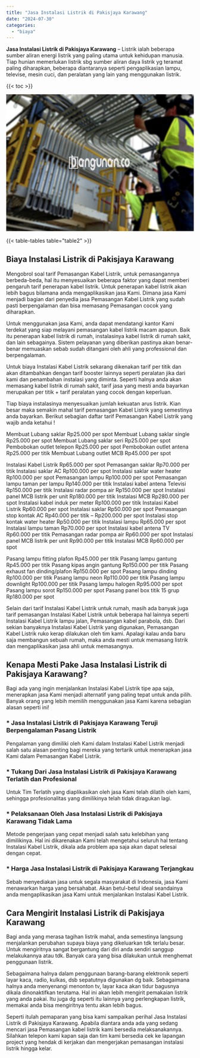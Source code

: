 ```yaml
---
title: "Jasa Instalasi Listrik di Pakisjaya Karawang"
date: "2024-07-30"
categories: 
  - "biaya"
---
```


**Jasa Instalasi Listrik di Pakisjaya Karawang** – Listrik ialah beberapa sumber aliran energi listrik yang paling utama untuk kehidupan manusia. Tiap hunian memerlukan listrik sbg sumber aliran daya listrik yg teramat paling diharapkan, beberapa diantaranya seperti pengaplikasian lampu, televise, mesin cuci, dan peralatan yang lain yang menggunakan listrik.

{{< toc >}}

![Jasa Instalasi Listrik di Pakisjaya Karawang](/images/instalasi-listrik-murah11.png)

{{< table-tables table="table2" >}}

## Biaya Instalasi Listrik di Pakisjaya Karawang

Mengobrol soal tarif Pemasangan Kabel Listrik, untuk pemasangannya berbeda-beda, hal itu menyesuaikan beberapa faktor yang dapat memberi pengaruh tarif penerapan kabel listrik. Untuk penerapan kabel listrik akan lebih bagus bilamana anda mengaplikasikan jasa Kami. Dimana jasa Kami menjadi bagian dari penyedia jasa Pemasangan Kabel Listrik yang sudah pasti berpengalaman dan bisa memasang Pemasangan cocok yang diharapkan.

Untuk menggunakan jasa Kami, anda dapat mendatangi kantor Kami terdekat yang siap melayani pemasangan kabel listrik macam apapun. Baik itu penerapan kabel listrik di rumah, instalasinya kabel listrik di rumah sakit, dan lain sebagainya. Sistem pelayanan yang diberikan pastinya akan benar-benar memuaskan sebab sudah ditangani oleh ahli yang professional dan berpengalaman.

Untuk biaya Instalasi Kabel Listrik sekarang dikenakan tarif per titik dan akan ditambahkan dengan tarif booster lainnya seperti peralatan jika dari kami dan penambahan instalasi yang diminta. Seperti halnya anda akan memasang kabel listrik di rumah sakit, tarif jasa yang mesti anda bayarkan merupakan per titik + tarif peralatan yang cocok dengan keperluan.

Tiap biaya instalasinya menyesuaikan jumlah kekuatan arus listrik. Kian besar maka semakin mahal tarif pemasangan Kabel Listrik yang semestinya anda bayarkan. Berikut sebagian daftar tarif Pemasangan Kabel Listrik yang wajib anda ketahui !

Membuat Lubang saklar Rp25.000 per spot Membuat Lubang saklar single Rp25.000 per spot Membuat Lubang saklar seri Rp25.000 per spot Pembobokan outlet telepon Rp25.000 per spot Pembobokan outlet antena Rp25.000 per titik Membuat Lubang outlet MCB Rp45.000 per spot

Instalasi Kabel Listrik Rp65.000 per spot Pemasangan saklar Rp70.000 per titik Instalasi saklar AC Rp100.000 per spot Instalasi saklar water heater Rp100.000 per spot Pemasangan lampu Rp100.000 per spot Pemasangan lampu taman per lampu Rp140.000 per titik Instalasi kabel antena Televisi Rp150.000 per titik Instalasi radar pompa air Rp150.000 per spot Instalasi panel MCB listrik per unit Rp180.000 per titik Instalasi MCB Rp280.000 per spot Instalasi kabel induk per meter Rp100.000 per titik Instalasi Kabel Listrik Rp60.000 per spot Instalasi saklar Rp50.000 per spot Pemasangan stop kontak AC Rp40.000 per titik – Rp200.000 per spot Instalasi stop kontak water heater Rp50.000 per titik Instalasi lampu Rp65.000 per spot Instalasi lampu taman Rp70.000 per spot Instalasi kabel antena TV Rp60.000 per titik Pemasangan radar pompa air Rp60.000 per spot Instalasi panel MCB listrik per unit Rp90.000 per titik Instalasi MCB Rp60.000 per spot

Pasang lampu fitting plafon Rp45.000 per titik Pasang lampu gantung Rp45.000 per titik Pasang kipas angin gantung Rp150.000 per titik Pasang exhaust fan dinding/plafon Rp150.000 per spot Pasang lampu dinding Rp100.000 per titik Pasang lampu neon Rp110.000 per titik Pasang lampu downlight Rp100.000 per titik Pasang lampu halogen Rp95.000 per spot Pasang lampu sorot Rp150.000 per spot Pasang panel box titik 15 grup Rp180.000 per spot

Selain dari tarif Instalasi Kabel Listrik untuk rumah, masih ada banyak juga tarif pemasangan Instalasi Kabel Listrik untuk beberapa hal lainnya seperti Instalasi Kabel Listrik lampu jalan, Pemasangan kabel parabola, dsb. Dari sekian banyaknya Instalasi Kabel Listrik yang digunakan, Pemasangan Kabel Listrik ruko kerap dilakukan oleh tim kami. Apalagi kalau anda baru saja membangun sebuah rumah, maka anda mesti untuk memasang listrik dan mengaplikasikan jasa ahli untuk memasangnya.

## Kenapa Mesti Pake Jasa Instalasi Listrik di Pakisjaya Karawang?

Bagi ada yang ingin menjalankan Instalasi Kabel Listrik tipe apa saja, menerapkan jasa Kami menjadi alternatif yang paling tepat untuk anda pilih. Banyak orang yang lebih memilih menggunakan jasa Kami karena sebagian alasan seperti ini!

### \* Jasa Instalasi Listrik di Pakisjaya Karawang Teruji Berpengalaman Pasang Listrik

Pengalaman yang dimiliki oleh Kami dalam Instalasi Kabel Listrik menjadi salah satu alasan penting bagi mereka yang tertarik untuk menerapkan jasa Kami dalam Pemasangan Kabel Listrik.

### \* Tukang Dari Jasa Instalasi Listrik di Pakisjaya Karawang Terlatih dan Profesional

Untuk Tim Terlatih yang diaplikasikan oleh jasa Kami telah dilatih oleh kami, sehingga profesionalitas yang dimilikinya telah tidak diragukan lagi.

### \* Pelaksanaan Oleh Jasa Instalasi Listrik di Pakisjaya Karawang Tidak Lama

Metode pengerjaan yang cepat menjadi salah satu kelebihan yang dimilikinya. Hal ini dikarenakan Kami telah mengetahui seluruh hal tentang Instalasi Kabel Listrik, dikala ada problem apa saja akan dapat selesai dengan cepat.

### \* Harga Jasa Instalasi Listrik di Pakisjaya Karawang Terjangkau

Sebab menyediakan jasa untuk segala masyarakat di Indonesia, jasa Kami menawarkan harga yang bersahabat. Akan betul-betul ideal seandainya anda mengaplikasikan jasa Kami untuk menjalankan Instalasi Kabel Listrik.

## Cara Mengirit Instalasi Listrik di Pakisjaya Karawang


Bagi anda yang merasa tagihan listrik mahal, anda semestinya langsung menjalankan perubahan supaya biaya yang dikeluarkan tdk terlalu besar. Untuk mengiritnya sangat bergantung dari diri anda sendiri sanggup melakukannya atau tdk. Banyak cara yang bisa dilakukan untuk menghemat penggunaan listrik.

Sebagaimana halnya dalam penggunaan barang-barang elektronik seperti layar kaca, radio, kulkas, dsb sepatutnya digunakan dg baik. Sebagaimana halnya anda menyenangi menonton tv, layar kaca akan tidur bagusnya dikala dinonaktifkan terutama. Hal ini akan lebih mengirit pemakaian listrik yang anda pakai. Itu juga dg seperti itu lainnya yang perlengkapan listrik, memakai anda bisa mengiritnya tentu akan lebih bagus.

Seperti itulah pemaparan yang bisa kami sampaikan perihal Jasa Instalasi Listrik di Pakisjaya Karawang. Apabila diantara anda ada yang sedang mencari jasa Pemasangan kabel listrik kami bersedia melaksanakannya. Silahkan telepon kami kapan saja dan tim kami bersedia cek ke lapangan project yang hendak di kerjakan dan mengerjakan pemasangan instalasi listrik hingga kelar.
